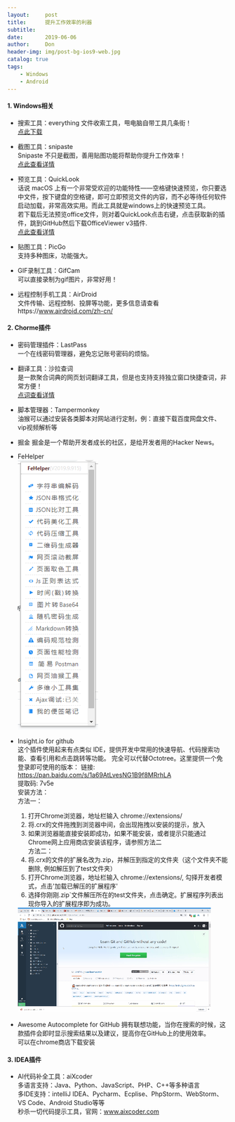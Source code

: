 ```yaml
---
layout:     post
title:      提升工作效率的利器
subtitle:   
date:       2019-06-06
author:     Don
header-img: img/post-bg-ios9-web.jpg
catalog: true
tags:
    - Windows
    - Android
---
```


#### 1. Windows相关  

- 搜索工具：everything
	文件收索工具，甩电脑自带工具几条街！  
	[点此下载](https://everything.en.softonic.com)

- 截图工具：snipaste  
	Snipaste 不只是截图，善用贴图功能将帮助你提升工作效率！  
	[点此查看详情](https://www.snipaste.com)

- 预览工具：QuickLook  
	话说 macOS 上有一个非常受欢迎的功能特性——空格键快速预览，你只要选中文件，按下键盘的空格键，即可立即预览文件的内容，而不必等待任何软件启动加载，非常高效实用。而此工具就是windows上的快速预览工具。  
	若下载后无法预览office文件，则对着QuickLook点击右键，点击获取新的插件，跳到GitHub然后下载OfficeViewer v3插件.  
	[点此查看详情](https://pooi.moe/QuickLook/)

- 贴图工具：PicGo  
	支持多种图床，功能强大。 

- GIF录制工具：GifCam  
	可以直接录制为gif图片，非常好用！
	
- 远程控制手机工具：AirDroid  
	文件传输、远程控制、投屏等功能，更多信息请查看https://www.airdroid.com/zh-cn/

#### 2. Chorme插件

- 密码管理插件：LastPass  
	一个在线密码管理器，避免忘记账号密码的烦恼。

- 翻译工具：沙拉查词  
	是一款聚合词典的网页划词翻译工具，但是也支持支持独立窗口快捷查词，非常方便！  
	[点词查看详情](https://github.com/crimx/ext-saladict/wiki)

- 脚本管理器：Tampermonkey  
	油猴可以通过安装各类脚本对网站进行定制，例：直接下载百度网盘文件、vip视频解析等

- 掘金
	掘金是一个帮助开发者成长的社区，是给开发者用的Hacker News。
- FeHelper  
	<img src="/img/article/fehelper.png"/>

- Insight.io for github  
	这个插件使用起来有点类似 IDE，提供开发中常用的快速导航、代码搜索功能、查看引用和点击跳转等功能。
	完全可以代替Octotree。这里提供一个免登录即可使用的版本：
	链接: <https://pan.baidu.com/s/1a69AtLvesNG1B9f8MRrhLA>   
	提取码: 7v5e   
	安装方法：  
	方法一：  
	1. 打开Chrome浏览器，地址栏输入 chrome://extensions/
	2. 将.crx的文件拖拽到浏览器中间，会出现拖拽以安装的提示，放入
	3. 如果浏览器能直接安装即成功，如果不能安装，或者提示只能通过Chrome网上应用商店安装该程序，请参照方法二   
	方法二：  
	1. 将.crx的文件的扩展名改为.zip，并解压到指定的文件夹（这个文件夹不能删除, 例如解压到了test文件夹）  
	2. 打开Chrome浏览器，地址栏输入 chrome://extensions/, 勾择开发者模式，点击'加载已解压的扩展程序'  
	3. 选择你刚刚.zip`文件解压所在的test文件夹，点击确定。扩展程序列表出现你导入的扩展程序即为成功。  
	<img src="/img/article/insightio.gif"/>

- Awesome Autocomplete for GitHub
	拥有联想功能，当你在搜索的时候，这款插件会即时显示搜索结果以及建议，提高你在GitHub上的使用效率。  
	可以在chrome商店下载安装

#### 3. IDEA插件

- AI代码补全工具：aiXcoder  
多语言支持：Java、Python、JavaScript、PHP、C++等多种语言  
多IDE支持：intelliJ IDEA、Pycharm、Ecplise、PhpStorm、WebStorm、VS Code、Android Studio等等  
秒杀一切代码提示工具，官网：www.aixcoder.com  
